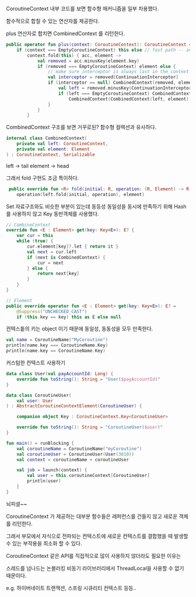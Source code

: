 CoroutineContext 내부 코드를 보면 함수형 매커니즘을 일부 차용했다.

함수적으로 합칠 수 있는 연산자를 제공한다.

plus 연산자로 합치면 CombinedContext 를 리턴한다.

```kotlin
public operator fun plus(context: CoroutineContext): CoroutineContext =
    if (context === EmptyCoroutineContext) this else // fast path -- avoid lambda creation
        context.fold(this) { acc, element ->
            val removed = acc.minusKey(element.key)
            if (removed === EmptyCoroutineContext) element else {
                // make sure interceptor is always last in the context (and thus is fast to get when present)
                val interceptor = removed[ContinuationInterceptor]
                if (interceptor == null) CombinedContext(removed, element) else {
                    val left = removed.minusKey(ContinuationInterceptor)
                    if (left === EmptyCoroutineContext) CombinedContext(element, interceptor) else
                        CombinedContext(CombinedContext(left, element), interceptor)
                }
            }
        }
```

CombinedContext 구조를 보면 거꾸로된? 함수형 컬렉션과 유사하다. 

```kotlin
internal class CombinedContext(
    private val left: CoroutineContext,
    private val element: Element
) : CoroutineContext, Serializable
```

left -> tail
element -> head

그래서 fold 구현도 조금 특이하다.

```kotlin
 public override fun <R> fold(initial: R, operation: (R, Element) -> R): R =
    operation(left.fold(initial, operation), element)
```

Set 자료구조와도 비슷한 부분이 있는데 동등성 동일성을 동시에 만족하기 위해 Hash를 사용하지 않고 Key 동반객체를 사용했다. 

```kotlin
// CombineContext
override fun <E : Element> get(key: Key<E>): E? {
    var cur = this
    while (true) {
        cur.element[key]?.let { return it }
        val next = cur.left
        if (next is CombinedContext) {
            cur = next
        } else {
            return next[key]
        }
    }
}

// Element
public override operator fun <E : Element> get(key: Key<E>): E? =
    @Suppress("UNCHECKED_CAST")
    if (this.key == key) this as E else null

```

컨텍스틑의 키는 object 이기 때문에 동일성, 동동성을 모두 만족한다.

```kotlin
val name = CoroutineName("MyCoroutine")
println(name.key === CoroutineName.Key)
println(name.key == CoroutineName.Key)
```

커스텀한 컨텍스트 사용하기

```kotlin
data class User(val payAccountId: Long) {
    override fun toString(): String = "User($payAccountId)"
}

data class CoroutineUser(
    val user: User
) : AbstractCoroutineContextElement(CoroutineUser) {

    companion object Key : CoroutineContext.Key<CoroutineUser>

    override fun toString(): String = "CoroutineUser($user)"
}

fun main() = runBlocking {
    val coroutineName = CoroutineName("myCoroutine")
    val coroutineUser = CoroutineUser(User(3010))
    val context = coroutineName + coroutineUser

    val job = launch(context) {
        val user = this.coroutineContext[CoroutineUser]
        println(user)
    }
}
```

뇌피셜~~

CoroutineContext 가 제공하는 대부분 함수들은 레퍼런스를 건들지 않고 새로운 객체를 리턴한다.

그래서 부모에서 자식으로 전파되는 컨텍스트에 새로운 컨텍스트를 결합했을 때 발생할 수 있는 부작용을 최소화 할 수 있다.


CoroutineContext 같은 API를 직접적으로 많이 사용하지 않더라도 필요한 이유는 

스레드를 넘나드는 논블러킹 비동기 라이브러리에서 ThreadLocal을 사용할 수 없기 때문이다.

e.g. 하이버네이트 트랜잭션, 스프링 시큐리티 컨텍스트 등등.. 
